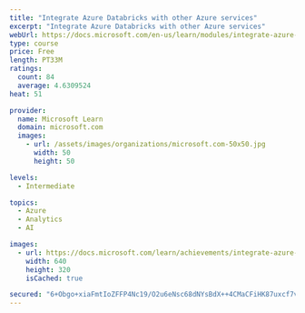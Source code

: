 ```yaml
---
title: "Integrate Azure Databricks with other Azure services"
excerpt: "Integrate Azure Databricks with other Azure services"
webUrl: https://docs.microsoft.com/en-us/learn/modules/integrate-azure-databricks-other-azure-services/
type: course
price: Free
length: PT33M
ratings:
  count: 84
  average: 4.6309524
heat: 51

provider:
  name: Microsoft Learn
  domain: microsoft.com
  images:
    - url: /assets/images/organizations/microsoft.com-50x50.jpg
      width: 50
      height: 50

levels:
  - Intermediate

topics:
  - Azure
  - Analytics
  - AI

images:
  - url: https://docs.microsoft.com/learn/achievements/integrate-azure-databricks-other-azure-services-social.png
    width: 640
    height: 320
    isCached: true

secured: "6+Obgo+xiaFmtIoZFFP4Nc19/O2u6eNsc68dNYsBdX++4CMaCFiHK87uxcf7vdeYBUm2pCU/aVRoVF5ZhI5i+ywYW2Cpz0NH7hfSs5KSCsljhxv38Y9BdDoR1Fnx2xCBZNgqVi3876SDXjRWMkUKqsapNKVYaacgptWGKYMTGybMkZoXGk0MgFpUGCHgsI2SsGJrItrN4fr9O39Ar58p/10k2SgMK4Za95/luuTCnViF9za9hPDno2cH6x2n5ruIO3TZGcBXY3q+zMVIQcUpZYciAaVDyCmSSo/LryTgroKBKp9pPfAr3BybmCi2W0rlDAouZAbHuAXBluCDAe9IThI6CbUmDAsoiKNd6nv89QiahiJF6HL80uxdkWHfIQ7M0vtOFU1v1kkRkZATF07WBL1qbRs9kPvjEeUMsxOl1pE=;AgSal5vpcmR8epqzQxtYFA=="
---
```


